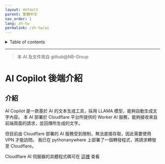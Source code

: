 ```yaml
---
layout: default
parent: 繁體中文
nav_order: 1
lang: zh-tw
permalink: /zh-tw/ai
---
```


<details close markdown="block">
  <summary>
    Table of contents
  </summary>
  {: .text-delta }
- TOC
{:toc}
</details>

---
> 本 AI 及文件來自 github@NB-Group

# AI Copilot 後端介紹
## 介紹
AI Copilot 是一款基於 AI 的文本生成工具，採用 LLAMA 模型，能夠自動生成文字內容。
本 AI 部署於 Cloudflare 平台所提供的 Worker AI 服務，能夠接收來自前端頁面的請求，並回傳所生成的文字。

但目前由 Cloudflare 部署的 AI 服務受到限制，無法直接存取，因此需要使用 VPN 才能訪問。
我已在 pythonanywhere 上部署了一個轉發程式，將請求轉發至 Cloudflare。

Cloudflare AI 伺服器的具體程式碼可在 [這裡](https://github.com/tjy-gitnub/win12/blob/main/scripts/AI%20Copilot%20service/Cloudflare%20AI.js) 查看
